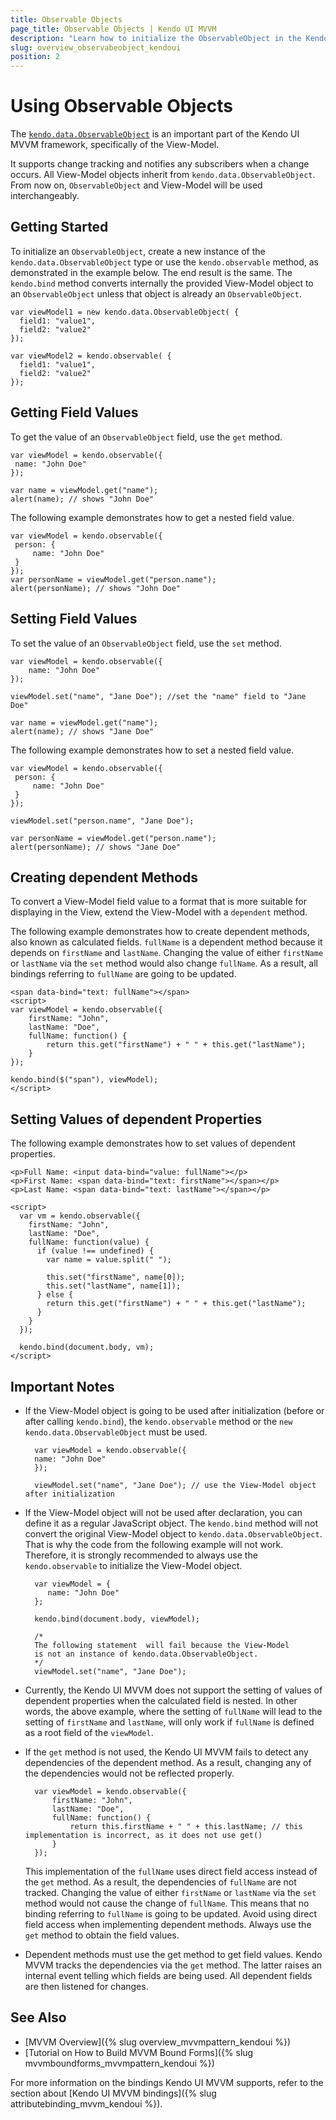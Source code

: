 ```yaml
---
title: Observable Objects
page_title: Observable Objects | Kendo UI MVVM
description: "Learn how to initialize the ObservableObject in the Kendo UI MVVM framework, get a field value, set a field value to change tracking, and notify any subscribers when a change occurs."
slug: overview_observabeobject_kendoui
position: 2
---
```


# Using Observable Objects

The [`kendo.data.ObservableObject`](/api/javascript/data/observableobject) is an important part of the Kendo UI MVVM framework, specifically of the View-Model.

It supports change tracking and notifies any subscribers when a change occurs. All View-Model objects inherit from `kendo.data.ObservableObject`. From now on, `ObservableObject` and View-Model will be used interchangeably.

## Getting Started

To initialize an `ObservableObject`, create a new instance of the `kendo.data.ObservableObject` type or use the `kendo.observable` method, as demonstrated in the example below. The end result is the same. The `kendo.bind` method converts internally the provided View-Model object to an `ObservableObject` unless that object is already an `ObservableObject`.

    var viewModel1 = new kendo.data.ObservableObject( {
      field1: "value1",
      field2: "value2"
    });

    var viewModel2 = kendo.observable( {
      field1: "value1",
      field2: "value2"
    });

## Getting Field Values

To get the value of an `ObservableObject` field, use the `get` method.

    var viewModel = kendo.observable({
     name: "John Doe"
    });

    var name = viewModel.get("name");
    alert(name); // shows "John Doe"

The following example demonstrates how to get a nested field value.

    var viewModel = kendo.observable({
     person: {
         name: "John Doe"
     }
    });
    var personName = viewModel.get("person.name");
    alert(personName); // shows "John Doe"

## Setting Field Values

To set the value of an `ObservableObject` field, use the `set` method.

    var viewModel = kendo.observable({
        name: "John Doe"
    });

    viewModel.set("name", "Jane Doe"); //set the "name" field to "Jane Doe"

    var name = viewModel.get("name");
    alert(name); // shows "Jane Doe"

The following example demonstrates how to set a nested field value.

    var viewModel = kendo.observable({
     person: {
         name: "John Doe"
     }
    });

    viewModel.set("person.name", "Jane Doe");

    var personName = viewModel.get("person.name");
    alert(personName); // shows "Jane Doe"

## Creating dependent Methods

To convert a View-Model field value to a format that is more suitable for displaying in the View, extend the View-Model with a `dependent` method.

The following example demonstrates how to create dependent methods, also known as calculated fields. `fullName` is a dependent method because it depends on `firstName` and `lastName`. Changing the value of either `firstName` or `lastName` via the `set` method would also change `fullName`. As a result, all bindings referring to `fullName` are going to be updated.

    <span data-bind="text: fullName"></span>
    <script>
    var viewModel = kendo.observable({
        firstName: "John",
        lastName: "Doe",
        fullName: function() {
            return this.get("firstName") + " " + this.get("lastName");
        }
    });

    kendo.bind($("span"), viewModel);
    </script>

## Setting Values of dependent Properties

The following example demonstrates how to set values of dependent properties.

    <p>Full Name: <input data-bind="value: fullName"></p>
    <p>First Name: <span data-bind="text: firstName"></span></p>
    <p>Last Name: <span data-bind="text: lastName"></span></p>

    <script>
      var vm = kendo.observable({
        firstName: "John",
        lastName: "Doe",
        fullName: function(value) {
          if (value !== undefined) {
            var name = value.split(" ");

            this.set("firstName", name[0]);
            this.set("lastName", name[1]);
          } else {
            return this.get("firstName") + " " + this.get("lastName");
          }
        }
      });

      kendo.bind(document.body, vm);
    </script>

## Important Notes

* If the View-Model object is going to be used after initialization (before or after calling `kendo.bind`), the `kendo.observable` method or the `new kendo.data.ObservableObject` must be used.

        var viewModel = kendo.observable({
        name: "John Doe"
        });

        viewModel.set("name", "Jane Doe"); // use the View-Model object after initialization


* If the View-Model object will not be used after declaration, you can define it as a regular JavaScript object. The `kendo.bind` method will not convert the original View-Model object to `kendo.data.ObservableObject`. That is why the code from the following example will not work. Therefore, it is strongly recommended to always use the `kendo.observable` to initialize the View-Model object.

        var viewModel = {
           name: "John Doe"
        };

        kendo.bind(document.body, viewModel);

        /*
        The following statement  will fail because the View-Model
        is not an instance of kendo.data.ObservableObject.
        */
        viewModel.set("name", "Jane Doe");

* Currently, the Kendo UI MVVM does not support the setting of values of dependent properties when the calculated field is nested. In other words, the above example, where the setting of `fullName` will lead to the setting of `firstName` and `lastName`, will only work if `fullName` is defined as a root field of the `viewModel`.
* If the `get` method is not used, the Kendo UI MVVM fails to detect any dependencies of the dependent method. As a result, changing any of the dependencies would not be reflected properly.

        var viewModel = kendo.observable({
            firstName: "John",
            lastName: "Doe",
            fullName: function() {
                return this.firstName + " " + this.lastName; // this implementation is incorrect, as it does not use get()
            }
        });

    This implementation of the `fullName` uses direct field access instead of the `get` method. As a result, the dependencies of `fullName` are not tracked. Changing the value of either `firstName` or `lastName` via the `set` method would not cause the change of `fullName`. This means that no binding referring to `fullName` is going to be updated. Avoid using direct field access when implementing dependent methods. Always use the `get` method to obtain the field values.

* Dependent methods must use the get method to get field values. Kendo MVVM tracks the dependencies via the `get` method. The latter raises an internal event telling which fields are being used. All dependent fields are then listened for changes.

## See Also

* [MVVM Overview]({% slug overview_mvvmpattern_kendoui %})
* [Tutorial on How to Build MVVM Bound Forms]({% slug mvvmboundforms_mvvmpattern_kendoui %})

For more information on the bindings Kendo UI MVVM supports, refer to the section about [Kendo UI MVVM bindings]({% slug attributebinding_mvvm_kendoui %}).
